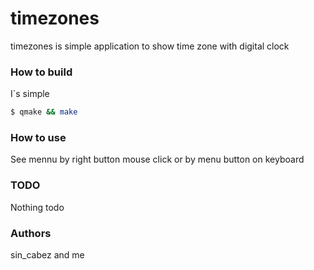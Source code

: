 # timezones
timezones is simple application to show time zone with digital clock

### How to build
I`s simple
```bash
$ qmake && make
```
### How to use
See mennu by right button mouse click or by menu button on keyboard
### TODO
Nothing todo

### Authors
sin_cabez and me

